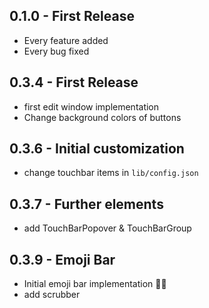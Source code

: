 ## 0.1.0 - First Release
* Every feature added
* Every bug fixed

## 0.3.4 - First Release
* first edit window implementation
* Change background colors of buttons

## 0.3.6 - Initial customization
* change touchbar items in `lib/config.json`

## 0.3.7 - Further elements
* add TouchBarPopover & TouchBarGroup

## 0.3.9 - Emoji Bar
* Initial emoji bar implementation 👩‍🎨
* add scrubber
